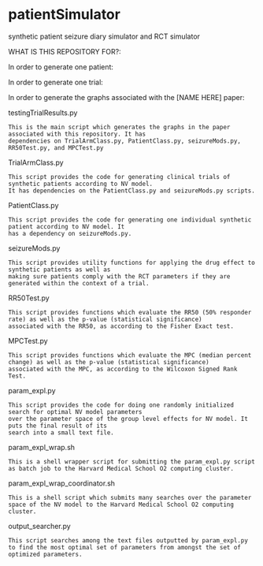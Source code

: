 # patientSimulator
synthetic patient seizure diary simulator and RCT simulator

WHAT IS THIS REPOSITORY FOR?:


In order to generate one patient:


In order to generate one trial:


In order to generate the graphs associated with the [NAME HERE] paper:


testingTrialResults.py

    This is the main script which generates the graphs in the paper associated with this repository. It has 
    dependencies on TrialArmClass.py, PatientClass.py, seizureMods.py, RR50Test.py, and MPCTest.py

TrialArmClass.py

    This script provides the code for generating clinical trials of synthetic patients according to NV model. 
    It has dependencies on the PatientClass.py and seizureMods.py scripts.

PatientClass.py

    This script provides the code for generating one individual synthetic patient according to NV model. It 
    has a dependency on seizureMods.py.

seizureMods.py

    This script provides utility functions for applying the drug effect to synthetic patients as well as
    making sure patients comply with the RCT parameters if they are generated within the context of a trial.

RR50Test.py

    This script provides functions which evaluate the RR50 (50% responder rate) as well as the p-value (statistical significance)
    associated with the RR50, as according to the Fisher Exact test.

MPCTest.py

    This script provides functions which evaluate the MPC (median percent change) as well as the p-value (statistical significance)
    associated with the MPC, as according to the Wilcoxon Signed Rank Test.

param_expl.py

    This script provides the code for doing one randomly initialized search for optimal NV model parameters 
    over the parameter space of the group level effects for NV model. It puts the final result of its 
    search into a small text file.

param_expl_wrap.sh

    This is a shell wrapper script for submitting the param_expl.py script as batch job to the Harvard Medical School O2 computing cluster.

param_expl_wrap_coordinator.sh

    This is a shell script which submits many searches over the parameter space of the NV model to the Harvard Medical School O2 computing cluster.

output_searcher.py

    This script searches among the text files outputted by param_expl.py to find the most optimal set of parameters from amongst the set of 
    optimized parameters.
